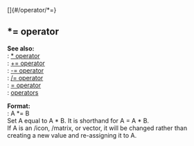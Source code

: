 []{#/operator/*=}    
## \*= operator    
**See also:**    
:   [\* operator](/ref/operator/*.md)    
:   [+= operator](/ref/operator/+=.md)    
:   [-= operator](/ref/operator/-=.md)    
:   [/= operator](/ref/operator//=.md)    
:   [= operator](/ref/operator/=.md)    
:   [operators](/ref/operator.md)    
<!-- -->    
**Format:**    
:   A \*= B    
Set A equal to A \* B. It is shorthand for A = A \* B.    
If A is an /icon, /matrix, or vector, it will be changed rather than    
creating a new value and re-assigning it to A.  